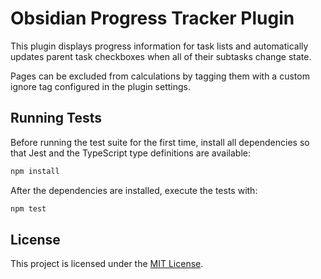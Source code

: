 # Obsidian Progress Tracker Plugin

This plugin displays progress information for task lists and automatically
updates parent task checkboxes when all of their subtasks change state.

Pages can be excluded from calculations by tagging them with a custom ignore tag
configured in the plugin settings.

## Running Tests

Before running the test suite for the first time, install all dependencies so
that Jest and the TypeScript type definitions are available:

```bash
npm install
```

After the dependencies are installed, execute the tests with:

```bash
npm test
```

## License

This project is licensed under the [MIT License](LICENSE).